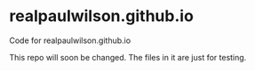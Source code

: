 # realpaulwilson.github.io
Code for realpaulwilson.github.io


This repo will soon be changed. The files in it are just for testing.
